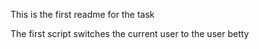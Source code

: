 This is the first readme for the task

The first script switches the current user to the user betty

